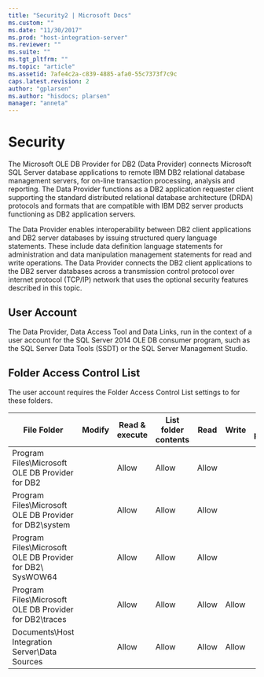 ```yaml
---
title: "Security2 | Microsoft Docs"
ms.custom: ""
ms.date: "11/30/2017"
ms.prod: "host-integration-server"
ms.reviewer: ""
ms.suite: ""
ms.tgt_pltfrm: ""
ms.topic: "article"
ms.assetid: 7afe4c2a-c839-4885-afa0-55c7373f7c9c
caps.latest.revision: 2
author: "gplarsen"
ms.author: "hisdocs; plarsen"
manager: "anneta"
---
```

# Security
The Microsoft OLE DB Provider for DB2 (Data Provider) connects Microsoft SQL Server database applications to remote IBM DB2 relational database management servers, for on-line transaction processing, analysis and reporting. The Data Provider functions as a DB2 application requester client supporting the standard distributed relational database architecture (DRDA) protocols and formats that are compatible with IBM DB2 server products functioning as DB2 application servers.  
  
 The Data Provider enables interoperability between DB2 client applications and DB2 server databases by issuing structured query language statements. These include data definition language statements for administration and data manipulation management statements for read and write operations. The Data Provider connects the DB2 client applications to the DB2 server databases across a transmission control protocol over internet protocol (TCP/IP) network that uses the optional security features described in this topic.  
  
## User Account  
 The Data Provider, Data Access Tool and Data Links, run in the context of a user account for the SQL Server 2014 OLE DB consumer program, such as the SQL Server Data Tools (SSDT) or the SQL Server Management Studio.  
  
## Folder Access Control List  
 The user account requires the Folder Access Control List settings to for these folders.  
  
|File Folder|Modify|Read & execute|List folder contents|Read|Write|Special permissions|  
|-----------------|------------|--------------------|--------------------------|----------|-----------|-------------------------|  
|Program Files\Microsoft OLE DB Provider for DB2||Allow|Allow|Allow|||  
|Program Files\Microsoft OLE DB Provider for DB2\system||Allow|Allow|Allow|||  
|Program Files\Microsoft OLE DB Provider for DB2\ SysWOW64||Allow|Allow|Allow|||  
|Program Files\Microsoft OLE DB Provider for DB2\traces||Allow|Allow|Allow|Allow||  
|Documents\Host Integration Server\Data Sources||Allow|Allow|Allow|Allow||